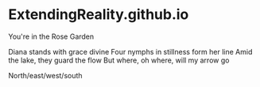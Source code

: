 # ExtendingReality.github.io

You're in the Rose Garden 

Diana stands with grace divine
Four nymphs in stillness form her line
Amid the lake, they guard the flow
But where, oh where, will my arrow go

North/east/west/south
